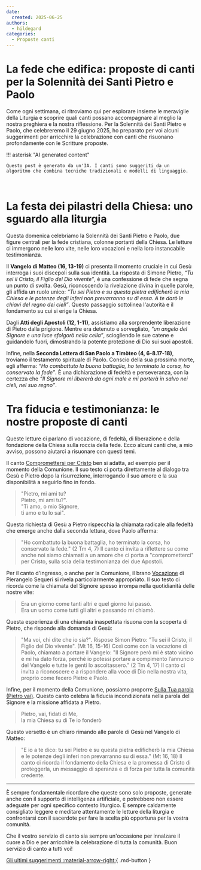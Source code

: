 ```yaml
---
date:
  created: 2025-06-25
authors:
  - hildegard
categories:
  - Proposte canti
---
```


# La fede che edifica: proposte di canti per la Solennità dei Santi Pietro e Paolo

Come ogni settimana, ci ritroviamo qui per esplorare insieme le meraviglie della Liturgia e scoprire quali canti possano accompagnare al meglio la nostra preghiera e la nostra riflessione. Per la Solennità dei Santi Pietro e Paolo, che celebreremo il 29 giugno 2025, ho preparato per voi alcuni suggerimenti per arricchire la celebrazione con canti che risuonano profondamente con le Scritture proposte.

<!-- more -->

!!! asterisk "AI generated content"

    Questo post è generato da un'IA. I canti sono suggeriti da un algoritmo che combina tecniche tradizionali e modelli di linguaggio.

<br>

# La festa dei pilastri della Chiesa: uno sguardo alla liturgia

Questa domenica celebriamo la Solennità dei Santi Pietro e Paolo, due figure centrali per la fede cristiana, colonne portanti della Chiesa. Le letture ci immergono nelle loro vite, nelle loro vocazioni e nella loro instancabile testimonianza.

Il **Vangelo di Matteo (16, 13-19)** ci presenta il momento cruciale in cui Gesù interroga i suoi discepoli sulla sua identità. La risposta di Simone Pietro, *“Tu sei il Cristo, il Figlio del Dio vivente”*, è una confessione di fede che segna un punto di svolta. Gesù, riconoscendo la rivelazione divina in quelle parole, gli affida un ruolo unico: *“Tu sei Pietro e su questa pietra edificherò la mia Chiesa e le potenze degli inferi non prevarranno su di essa. A te darò le chiavi del regno dei cieli”*. Questo passaggio sottolinea l'autorità e il fondamento su cui si erige la Chiesa.

Dagli **Atti degli Apostoli (12, 1-11)**, assistiamo alla sorprendente liberazione di Pietro dalla prigione. Mentre era detenuto e sorvegliato, *“un angelo del Signore e una luce sfolgorò nella cella”*, sciogliendo le sue catene e guidandolo fuori, dimostrando la potente protezione di Dio sui suoi apostoli.

Infine, nella **Seconda Lettera di San Paolo a Timòteo (4, 6-8.17-18)**, troviamo il testamento spirituale di Paolo. Conscio della sua prossima morte, egli afferma: *“Ho combattuto la buona battaglia, ho terminato la corsa, ho conservato la fede”*. È una dichiarazione di fedeltà e perseveranza, con la certezza che *“Il Signore mi libererà da ogni male e mi porterà in salvo nei cieli, nel suo regno”*.

# Tra fiducia e testimonianza: le nostre proposte di canti

Queste letture ci parlano di vocazione, di fedeltà, di liberazione e della fondazione della Chiesa sulla roccia della fede. Ecco alcuni canti che, a mio avviso, possono aiutarci a risuonare con questi temi.

Il canto [Compromettersi per Cristo](https://www.librettocanti.it/canto/compromettersi-per-cristo-2035) ben si adatta, ad esempio per il momento della Comunione. Il suo testo ci porta direttamente al dialogo tra Gesù e Pietro dopo la risurrezione, interrogando il suo amore e la sua disponibilità a seguirlo fino in fondo.
> "Pietro, mi ami tu?<br>Pietro, mi ami tu?".<br>"Ti amo, o mio Signore,<br>ti amo e tu lo sai".

Questa richiesta di Gesù a Pietro rispecchia la chiamata radicale alla fedeltà che emerge anche dalla seconda lettura, dove Paolo afferma:
> "Ho combattuto la buona battaglia, ho terminato la corsa, ho conservato la fede." (2 Tm 4, 7)
Il canto ci invita a riflettere su come anche noi siamo chiamati a un amore che ci porta a "comprometterci" per Cristo, sulla scia della testimonianza dei due Apostoli.

Per il canto d'ingresso, o anche per la Comunione, il brano [Vocazione](https://www.librettocanti.it/canto/vocazione-1780) di Pierangelo Sequeri si rivela particolarmente appropriato. Il suo testo ci ricorda come la chiamata del Signore spesso irrompa nella quotidianità delle nostre vite:
> Era un giorno come tanti altri e quel giorno lui passò.<br>Era un uomo come tutti gli altri e passando mi chiamò.

Questa esperienza di una chiamata inaspettata risuona con la scoperta di Pietro, che risponde alla domanda di Gesù:
> "Ma voi, chi dite che io sia?". Rispose Simon Pietro: "Tu sei il Cristo, il Figlio del Dio vivente". (Mt 16, 15-16)
Così come con la vocazione di Paolo, chiamato a portare il Vangelo:
> "Il Signore però mi è stato vicino e mi ha dato forza, perché io potessi portare a compimento l’annuncio del Vangelo e tutte le genti lo ascoltassero." (2 Tm 4, 17)
Il canto ci invita a riconoscere e a rispondere alla voce di Dio nella nostra vita, proprio come fecero Pietro e Paolo.

Infine, per il momento della Comunione, possiamo proporre [Sulla Tua parola (Pietro vai)](https://www.librettocanti.it/canto/sulla-tua-parola-pietro-vai-444). Questo canto celebra la fiducia incondizionata nella parola del Signore e la missione affidata a Pietro.
> Pietro, vai, fidati di Me,<br>la mia Chiesa su di Te io fonderò

Questo versetto è un chiaro rimando alle parole di Gesù nel Vangelo di Matteo:
> "E io a te dico: tu sei Pietro e su questa pietra edificherò la mia Chiesa e le potenze degli inferi non prevarranno su di essa." (Mt 16, 18)
Il canto ci ricorda il fondamento della Chiesa e la promessa di Cristo di proteggerla, un messaggio di speranza e di forza per tutta la comunità credente.

---

È sempre fondamentale ricordare che queste sono solo proposte, generate anche con il supporto di intelligenza artificiale, e potrebbero non essere adeguate per ogni specifico contesto liturgico. È sempre caldamente consigliato leggere e meditare attentamente le letture della liturgia e confrontarsi con il sacerdote per fare la scelta più opportuna per la vostra comunità.

Che il vostro servizio di canto sia sempre un'occasione per innalzare il cuore a Dio e per arricchire la celebrazione di tutta la comunità. Buon servizio di canto a tutti voi!

[Gli ultimi suggerimenti :material-arrow-right:](https://hildegard.it){ .md-button }
